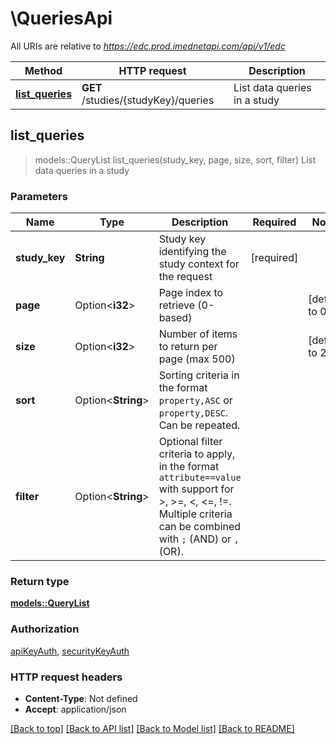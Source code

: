 # \QueriesApi

All URIs are relative to *https://edc.prod.imednetapi.com/api/v1/edc*

Method | HTTP request | Description
------------- | ------------- | -------------
[**list_queries**](QueriesApi.md#list_queries) | **GET** /studies/{studyKey}/queries | List data queries in a study



## list_queries

> models::QueryList list_queries(study_key, page, size, sort, filter)
List data queries in a study

### Parameters


Name | Type | Description  | Required | Notes
------------- | ------------- | ------------- | ------------- | -------------
**study_key** | **String** | Study key identifying the study context for the request | [required] |
**page** | Option<**i32**> | Page index to retrieve (0-based) |  |[default to 0]
**size** | Option<**i32**> | Number of items to return per page (max 500) |  |[default to 25]
**sort** | Option<**String**> | Sorting criteria in the format `property,ASC` or `property,DESC`. Can be repeated. |  |
**filter** | Option<**String**> | Optional filter criteria to apply, in the format `attribute==value` with support for >, >=, <, <=, !=. Multiple criteria can be combined with `;` (AND) or `,` (OR). |  |

### Return type

[**models::QueryList**](QueryList.md)

### Authorization

[apiKeyAuth](../README.md#apiKeyAuth), [securityKeyAuth](../README.md#securityKeyAuth)

### HTTP request headers

- **Content-Type**: Not defined
- **Accept**: application/json

[[Back to top]](#) [[Back to API list]](../README.md#documentation-for-api-endpoints) [[Back to Model list]](../README.md#documentation-for-models) [[Back to README]](../README.md)

